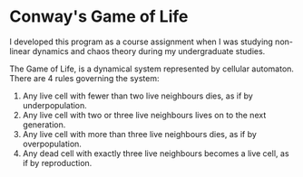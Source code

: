 # Conway's Game of Life

I developed this program as a course assignment when I was studying non-linear dynamics and chaos theory during my undergraduate studies.

The Game of Life, is a dynamical system represented by cellular automaton. There are 4 rules governing the system:
1. Any live cell with fewer than two live neighbours dies, as if by underpopulation.
2. Any live cell with two or three live neighbours lives on to the next generation.
3. Any live cell with more than three live neighbours dies, as if by overpopulation.
4. Any dead cell with exactly three live neighbours becomes a live cell, as if by reproduction.
